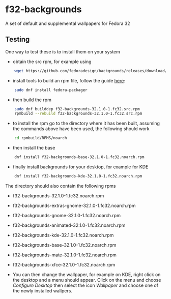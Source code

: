 # f32-backgrounds
A set of default and supplemental wallpapers for Fedora 32

## Testing

One way to test these is to install them on your system
* obtain the src rpm, for example using
```bash
    wget https://github.com/fedoradesign/backgrounds/releases/download/v32.0.0/f32-backgrounds-32.1.0-1.fc32.src.rpm
```
* install tools to build an rpm file, follow the guide [here](https://fedoramagazine.org/how-rpm-packages-are-made-the-source-rpm/):
```bash
    sudo dnf install fedora-packager
```    
* then build the rpm
```bash
    sudo dnf builddep f32-backgrounds-32.1.0-1.fc32.src.rpm
    rpmbuild --rebuild f32-backgrounds-32.1.0-1.fc32.src.rpm
```
* to install the rpm go to the directory where it has been built, assuming the commands above have been used, the following should work
```bash
    cd rpmbuild/RPMS/noarch
```
* then install the base
```bash    
    dnf install f32-backgrounds-base-32.1.0-1.fc32.noarch.rpm
```
* finally install backgrounds for your desktop, for example for KDE 
```bash
    dnf install f32-backgrounds-kde-32.1.0-1.fc32.noarch.rpm
```

The directory should also contain the following rpms

   * f32-backgrounds-32.1.0-1.fc32.noarch.rpm
   * f32-backgrounds-extras-gnome-32.1.0-1.fc32.noarch.rpm
   * f32-backgrounds-gnome-32.1.0-1.fc32.noarch.rpm
   * f32-backgrounds-animated-32.1.0-1.fc32.noarch.rpm
   * f32-backgrounds-kde-32.1.0-1.fc32.noarch.rpm
   * f32-backgrounds-base-32.1.0-1.fc32.noarch.rpm
   * f32-backgrounds-mate-32.1.0-1.fc32.noarch.rpm
   * f32-backgrounds-xfce-32.1.0-1.fc32.noarch.rpm

* You can then change the wallpaper, for example on KDE, right click on the desktop and a menu should appear. Click on the menu and choose *Configure Desktop* then select the icon *Wallpaper* and choose one of the newly installed wallpers.
   
